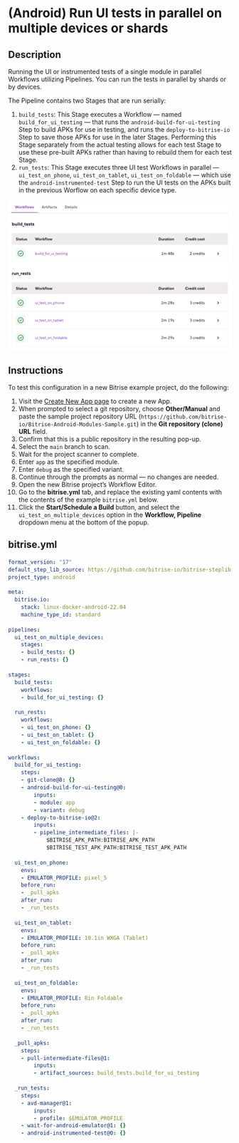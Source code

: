 # (Android) Run UI tests in parallel on multiple devices or shards

## Description

Running the UI or instrumented tests of a single module in parallel Workflows utilizing Pipelines. You can run the tests in parallel by shards or by devices.

The Pipeline contains two Stages that are run serially:

1. `build_tests`: This Stage executes a Workflow — named `build_for_ui_testing` — that runs the `android-build-for-ui-testing` Step to build APKs for use in testing, and runs the `deploy-to-bitrise-io` Step to save those APKs for use in the later Stages. Performing this Stage separately from the actual testing allows for each test Stage to use these pre-built APKs rather than having to rebuild them for each test Stage.
1. `run_tests`: This Stage executes three UI test Workflows in parallel — `ui_test_on_phone`, `ui_test_on_tablet`, `ui_test_on_foldable` — which use the `android-instrumented-test` Step to run the UI tests on the APKs built in the previous Worflow on each specific device type.

![A screenshot of the example Pipeline in Bitrise's web UI](./android-parallel-ui-tests-on-multiple-devices.png)

## Instructions

To test this configuration in a new Bitrise example project, do the following:

1. Visit the [Create New App page](https://app.bitrise.io/apps/add) to create a new App.
1. When prompted to select a git repository, choose **Other/Manual** and paste the sample project repository URL (`https://github.com/bitrise-io/Bitrise-Android-Modules-Sample.git`) in the **Git repository (clone) URL** field.
1. Confirm that this is a public repository in the resulting pop-up.
1. Select the `main` branch to scan.
1. Wait for the project scanner to complete.
1. Enter `app` as the specified module.
1. Enter `debug` as the specified variant.
1. Continue through the prompts as normal — no changes are needed.
1. Open the new Bitrise project’s Workflow Editor.
1. Go to the **bitrise.yml** tab, and replace the existing yaml contents with the contents of the example `bitrise.yml` below.
1. Click the **Start/Schedule a Build** button, and select the `ui_test_on_multiple_devices` option in the **Workflow, Pipeline** dropdown menu at the bottom of the popup.

## bitrise.yml

```yaml
format_version: "17"
default_step_lib_source: https://github.com/bitrise-io/bitrise-steplib.git
project_type: android

meta:
  bitrise.io:
    stack: linux-docker-android-22.04
    machine_type_id: standard

pipelines:
  ui_test_on_multiple_devices:
    stages:
    - build_tests: {}
    - run_rests: {}

stages:
  build_tests:
    workflows:
    - build_for_ui_testing: {}

  run_rests:
    workflows:
    - ui_test_on_phone: {}
    - ui_test_on_tablet: {}
    - ui_test_on_foldable: {}

workflows:
  build_for_ui_testing:
    steps:
    - git-clone@8: {}
    - android-build-for-ui-testing@0:
        inputs:
        - module: app
        - variant: debug
    - deploy-to-bitrise-io@2:
        inputs:
        - pipeline_intermediate_files: |-
            $BITRISE_APK_PATH:BITRISE_APK_PATH
            $BITRISE_TEST_APK_PATH:BITRISE_TEST_APK_PATH

  ui_test_on_phone:
    envs:
    - EMULATOR_PROFILE: pixel_5
    before_run:
    - _pull_apks
    after_run:
    - _run_tests

  ui_test_on_tablet:
    envs:
    - EMULATOR_PROFILE: 10.1in WXGA (Tablet)
    before_run:
    - _pull_apks
    after_run:
    - _run_tests

  ui_test_on_foldable:
    envs:
    - EMULATOR_PROFILE: 8in Foldable
    before_run:
    - _pull_apks
    after_run:
    - _run_tests

  _pull_apks:
    steps:
    - pull-intermediate-files@1:
        inputs:
        - artifact_sources: build_tests.build_for_ui_testing

  _run_tests:
    steps:
    - avd-manager@1:
        inputs:
        - profile: $EMULATOR_PROFILE
    - wait-for-android-emulator@1: {}
    - android-instrumented-test@0: {}
```
